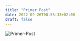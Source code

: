 ```yaml
---
title: "Primer Post"
date: 2022-09-26T08:55:33+02:00
draft: false
---
```


![Primer-Post](/Primer-Post.jpg)